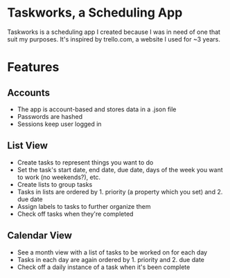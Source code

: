 # Taskworks, a Scheduling App
Taskworks is a scheduling app I created because I was in need of one that suit my purposes. It's inspired by trello.com, a website I used for ~3 years.

# Features
## Accounts
- The app is account-based and stores data in a .json file
- Passwords are hashed
- Sessions keep user logged in

## List View
- Create tasks to represent things you want to do
- Set the task's start date, end date, due date, days of the week you want to work (no weekends?), etc.
- Create lists to group tasks
- Tasks in lists are ordered by 1. priority (a property which you set) and 2. due date
- Assign labels to tasks to further organize them
- Check off tasks when they're completed

## Calendar View
- See a month view with a list of tasks to be worked on for each day
- Tasks in each day are again ordered by 1. priority and 2. due date
- Check off a daily instance of a task when it's been complete
